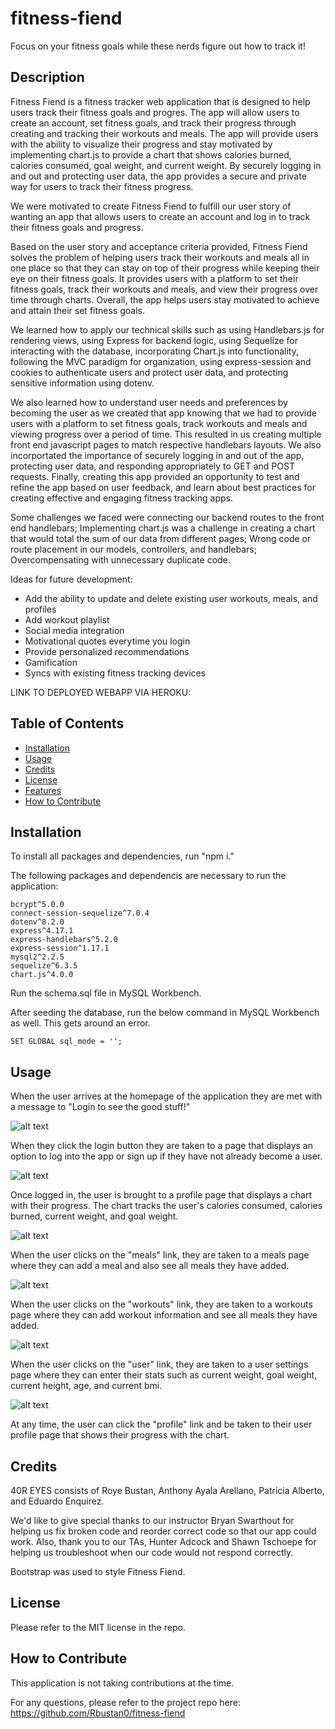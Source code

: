 # fitness-fiend

Focus on your fitness goals while these nerds figure out how to track it!

## Description

Fitness Fiend is a fitness tracker web application that is designed to help users track their fitness goals and progres.  The app will allow users to create an account, set fitness goals, and track their progress through creating and tracking their workouts and meals.  The app will provide users with the ability to visualize their progress and stay motivated by implementing chart.js to provide a chart that shows calories burned, calories consumed, goal weight, and current weight. By securely logging in and out and protecting user data, the app provides a secure and private way for users to track their fitness progress.

We were motivated to create Fitness Fiend to fulfill our user story of wanting an app that allows users to create an account and log in to track their fitness goals and progress. 

Based on the user story and acceptance criteria provided, Fitness Fiend solves the problem of helping users track their workouts and meals all in one place so that they can stay on top of their progress while keeping their eye on their fitness goals. It provides users with a platform to set their fitness goals, track their workouts and meals, and view their progress over time through charts. Overall, the app helps users stay motivated to achieve and attain their set fitness goals.  

We learned how to apply our technical skills such as using Handlebars.js for rendering views, using Express for backend logic, using Sequelize for interacting with the database, incorporating Chart.js into functionality, following the MVC paradigm for organization, using express-session and cookies to authenticate users and protect user data, and protecting sensitive information using dotenv. 

We also learned how to understand user needs and preferences by becoming the user as we created that app knowing that we had to provide users with a platform to set fitness goals, track workouts and meals and viewing progress over a period of time.  This resulted in us creating multiple front end javascript pages to match respective handlebars layouts.  We also incorportated the importance of securely logging in and out of the app, protecting user data, and responding appropriately to GET and POST requests. Finally, creating this app provided an opportunity to test and refine the app based on user feedback, and learn about best practices for creating effective and engaging fitness tracking apps.

Some challenges we faced were connecting our backend routes to the front end handlebars; Implementing chart.js was a challenge in creating a chart that would total the sum of our data from different pages; Wrong code or route placement in our models, controllers, and handlebars; Overcompensating with unnecessary duplicate code.  

Ideas for future development: 
- Add the ability to update and delete existing user workouts, meals, and profiles 
- Add workout playlist
- Social media integration
- Motivational quotes everytime you login
- Provide personalized recommendations
- Gamification
- Syncs with existing fitness tracking devices


LINK TO DEPLOYED WEBAPP VIA HEROKU: 


## Table of Contents 

- [Installation](#installation)
- [Usage](#usage)
- [Credits](#credits)
- [License](#license)
- [Features](#features)
- [How to Contribute](#how_to_contribute)


## Installation

To install all packages and dependencies, run "npm i."

The following packages and dependencis are necessary to run the application: 

    bcrypt^5.0.0
    connect-session-sequelize^7.0.4
    dotenv^8.2.0
    express^4.17.1
    express-handlebars^5.2.0
    express-session^1.17.1
    mysql2^2.2.5
    sequelize^6.3.5
    chart.js^4.0.0

Run the schema.sql file in MySQL Workbench.  

After seeding the database, run the below command in MySQL Workbench as well.  This gets around an error.  

    SET GLOBAL sql_mode = '';


## Usage

When the user arrives at the homepage of the application they are met with a message to "Login to see the good stuff!"  

![alt text](./assets/images/FF1.png)

When they click the login button they are taken to a page that displays an option to log into the app or sign up if they have not already become a user.  

![alt text](./assets/images/FF2.png)

Once logged in, the user is brought to a profile page that displays a chart with their progress.  The chart tracks the user's calories consumed, calories burned, current weight, and goal weight.  

![alt text](./assets/images/FF3.png)

When the user clicks on the "meals" link, they are taken to a meals page where they can add a meal and also see all meals they have added.  

![alt text](./assets/images/FF4.png)

When the user clicks on the "workouts" link, they are taken to a workouts page where they can add workout information and see all meals they have added.  

![alt text](./assets/images/FF5.png)

When the user clicks on the "user" link, they are taken to a user settings page where they can enter their stats such as current weight, goal weight, current height, age, and current bmi.  

![alt text](./assets/images/FF6.png)

At any time, the user can click the "profile" link and be taken to their user profile page that shows their progress with the chart.  


## Credits

40R EYES consists of Roye Bustan, Anthony Ayala Arellano, Patricia Alberto, and Eduardo Enquirez.  

We'd like to give special thanks to our instructor Bryan Swarthout for helping us fix broken code and reorder correct code so that our app could work.  Also, thank you to our TAs, Hunter Adcock and Shawn Tschoepe for helping us troubleshoot when our code would not respond correctly.  

Bootstrap was used to style Fitness Fiend.  

## License

Please refer to the MIT license in the repo.  


## How to Contribute

This application is not taking contributions at the time.  

For any questions, please refer to the project repo here: https://github.com/Rbustan0/fitness-fiend


